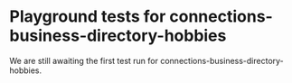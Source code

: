 # Playground tests for connections-business-directory-hobbies
We are still awaiting the first test run for connections-business-directory-hobbies.
